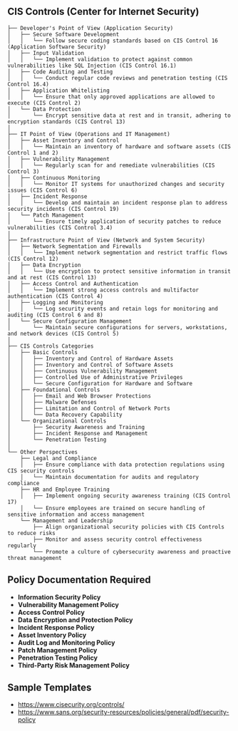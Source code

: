 ## CIS Controls (Center for Internet Security)

```Tree Structure
├── Developer's Point of View (Application Security)
│   ├── Secure Software Development
│   │   └── Follow secure coding standards based on CIS Control 16 (Application Software Security)
│   ├── Input Validation
│   │   └── Implement validation to protect against common vulnerabilities like SQL Injection (CIS Control 16.1)
│   ├── Code Auditing and Testing
│   │   └── Conduct regular code reviews and penetration testing (CIS Control 16.4)
│   ├── Application Whitelisting
│   │   └── Ensure that only approved applications are allowed to execute (CIS Control 2)
│   └── Data Protection
│       └── Encrypt sensitive data at rest and in transit, adhering to encryption standards (CIS Control 13)
│
├── IT Point of View (Operations and IT Management)
│   ├── Asset Inventory and Control
│   │   └── Maintain an inventory of hardware and software assets (CIS Control 1 and 2)
│   ├── Vulnerability Management
│   │   └── Regularly scan for and remediate vulnerabilities (CIS Control 3)
│   ├── Continuous Monitoring
│   │   └── Monitor IT systems for unauthorized changes and security issues (CIS Control 6)
│   ├── Incident Response
│   │   └── Develop and maintain an incident response plan to address security incidents (CIS Control 19)
│   └── Patch Management
│       └── Ensure timely application of security patches to reduce vulnerabilities (CIS Control 3.4)
│
├── Infrastructure Point of View (Network and System Security)
│   ├── Network Segmentation and Firewalls
│   │   └── Implement network segmentation and restrict traffic flows (CIS Control 12)
│   ├── Data Encryption
│   │   └── Use encryption to protect sensitive information in transit and at rest (CIS Control 13)
│   ├── Access Control and Authentication
│   │   └── Implement strong access controls and multifactor authentication (CIS Control 4)
│   ├── Logging and Monitoring
│   │   └── Log security events and retain logs for monitoring and auditing (CIS Control 6 and 8)
│   └── Secure Configuration Management
│       └── Maintain secure configurations for servers, workstations, and network devices (CIS Control 5)
│
├── CIS Controls Categories
│   ├── Basic Controls
│   │   ├── Inventory and Control of Hardware Assets
│   │   ├── Inventory and Control of Software Assets
│   │   ├── Continuous Vulnerability Management
│   │   ├── Controlled Use of Administrative Privileges
│   │   └── Secure Configuration for Hardware and Software
│   ├── Foundational Controls
│   │   ├── Email and Web Browser Protections
│   │   ├── Malware Defenses
│   │   ├── Limitation and Control of Network Ports
│   │   └── Data Recovery Capability
│   └── Organizational Controls
│       ├── Security Awareness and Training
│       ├── Incident Response and Management
│       └── Penetration Testing
│
└── Other Perspectives
    ├── Legal and Compliance
    │   ├── Ensure compliance with data protection regulations using CIS security controls
    │   └── Maintain documentation for audits and regulatory compliance
    ├── HR and Employee Training
    │   ├── Implement ongoing security awareness training (CIS Control 17)
    │   └── Ensure employees are trained on secure handling of sensitive information and access management
    └── Management and Leadership
        ├── Align organizational security policies with CIS Controls to reduce risks
        ├── Monitor and assess security control effectiveness regularly
        └── Promote a culture of cybersecurity awareness and proactive threat management
```

## Policy Documentation Required

-   **Information Security Policy**
-   **Vulnerability Management Policy**
-   **Access Control Policy**
-   **Data Encryption and Protection Policy**
-   **Incident Response Policy**
-   **Asset Inventory Policy**
-   **Audit Log and Monitoring Policy**
-   **Patch Management Policy**
-   **Penetration Testing Policy**
-   **Third-Party Risk Management Policy**

## Sample Templates

-   https://www.cisecurity.org/controls/
-   https://www.sans.org/security-resources/policies/general/pdf/security-policy
